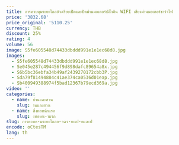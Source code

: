 ```yaml
---
title: การควบคุมระยะไกลอัจฉริยะเปิดและปิดม่านมอเตอร์ปลั๊กอิน WIFI เสียงม่านมอเตอร์ชาร์จไฟ
price: '3832.68'
price_original: '5110.25'
currency: THB
discount: 25%
rating: 4
volume: 56
image: S5fe605548d74433dbddd991e1e1ec68d8.jpg
images:
  - S5fe605548d74433dbddd991e1e1ec68d8.jpg
  - Se045e287c494456f9d898dafc89654a8x.jpg
  - S6b5bc36ebfa34b49af2439270172cbb3P.jpg
  - Sda79f81494884c41ae374ca0536d01eap.jpg
  - Sb400949388974f5bad12367b79ecd369a.jpg
video: ''
categories:
  - name: บ้านและสวน
    slug: านและสวน
  - name: สิ่งทอหน้าแรก
    slug: งทอหน-าแรก
slug: การควบค-มระยะไกลอ-จฉร-ยะเป-ดและป
encode: oCtesTM
lang: th
---
```

  
